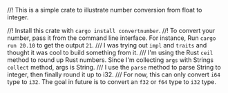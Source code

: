 //! This is a simple crate to illustrate number conversion from float to integer.


//! Install this crate with `cargo install convertnumber`.
//! To convert your number, pass it from the command line interface. For instance, Run `cargo run 20.10` to get the output `21`.
/// I was trying out `impl` and `traits` and thought it was cool to build something from it.
/// I'm using the Rust `ceil` method to round up Rust numbers. Since I'm collecting `args` with Strings `collect` method, args is String.
/// I use the `parse` method to parse String to integer, then finally round it up to i32.
/// For now, this can only convert `i64` type to `i32`. The goal in future is to convert an `f32` or `f64` type to `i32` type.